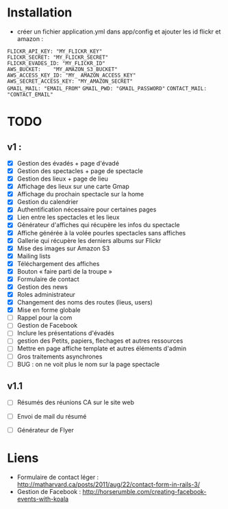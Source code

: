# Installation
* créer un fichier application.yml dans app/config et ajouter les id flickr et amazon :   

`FLICKR_API_KEY: "MY_FLICKR_KEY"`  
`FLICKR_SECRET: "MY_FLICKR_SECRET"`  
`FLICKR_EVADES_ID: "MY_FLICKR_ID"`  
`AWS_BUCKET:	"MY_AMAZON_S3_BUCKET"`  
`AWS_ACCESS_KEY_ID: "MY_ AMAZON_ACCESS_KEY"`  
`AWS_SECRET_ACCESS_KEY: "MY_AMAZON_SECRET"`  
`GMAIL_MAIL: "EMAIL_FROM"`
`GMAIL_PWD: "GMAIL_PASSWORD"`
`CONTACT_MAIL: "CONTACT_EMAIL"`

# TODO
## v1 : 
- [x] Gestion des évadés + page d'évadé
- [x] Gestion des spectacles + page de spectacle
- [x] Gestion des lieux + page de lieu
- [x] Affichage des lieux sur une carte Gmap
- [x] Affichage du prochain spectacle sur la home
- [x] Gestion du calendrier
- [x] Authentification nécessaire pour certaines pages
- [x] Lien entre les spectacles et les lieux
- [x] Générateur d'affiches qui récupère les infos du spectacle
- [x] Affiche générée à la volée pourles spectacles sans affiches
- [x] Gallerie qui récupère les derniers albums sur Flickr
- [x] Mise des images sur Amazon S3
- [x] Mailing lists
- [x] Téléchargement des affiches
- [x] Bouton « faire parti de la troupe »
- [x] Formulaire de contact
- [x] Gestion des news
- [x] Roles administrateur
- [x] Changement des noms des routes (lieus, users)
- [x] Mise en forme globale
- [ ] Rappel pour la com
- [ ] Gestion de Facebook
- [ ] Inclure les présentations d'évadés
- [ ] gestion des Petits, papiers, flechages et autres ressources
- [ ] Mettre en page affiche template et autres éléments d'admin
- [ ] Gros traitements asynchrones
- [ ] BUG : on ne voit plus le nom sur la page spectacle

## v1.1
- [ ] Résumés des réunions CA sur le site web
- [ ] Envoi de mail du résumé
- [ ] Générateur de Flyer


# Liens 
* Formulaire de contact léger : http://matharvard.ca/posts/2011/aug/22/contact-form-in-rails-3/
* Gestion de Facebook : http://horserumble.com/creating-facebook-events-with-koala